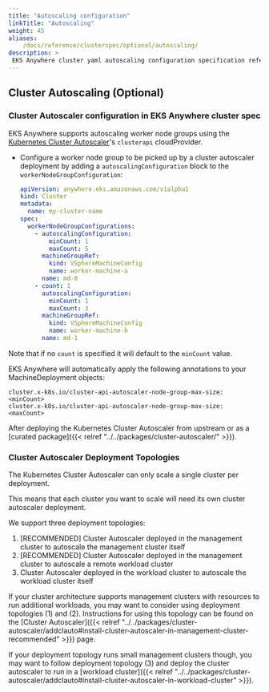 ```yaml
---
title: "Autoscaling configuration"
linkTitle: "Autoscaling"
weight: 45
aliases:
    /docs/reference/clusterspec/optional/autoscaling/
description: >
 EKS Anywhere cluster yaml autoscaling configuration specification reference
---
```


## Cluster Autoscaling (Optional)

### Cluster Autoscaler configuration in EKS Anywhere cluster spec

EKS Anywhere supports autoscaling worker node groups using the [Kubernetes Cluster Autoscaler](https://github.com/kubernetes/autoscaler/)'s `clusterapi` cloudProvider.


- Configure a worker node group to be picked up by a cluster autoscaler deployment by adding a `autoscalingConfiguration` block to the `workerNodeGroupConfiguration`:
    ```yaml
    apiVersion: anywhere.eks.amazonaws.com/v1alpha1
    kind: Cluster
    metadata:
      name: my-cluster-name
    spec:
      workerNodeGroupConfigurations:
        - autoscalingConfiguration:
            minCount: 1
            maxCount: 5
          machineGroupRef:
            kind: VSphereMachineConfig
            name: worker-machine-a
          name: md-0
        - count: 1
          autoscalingConfiguration:
            minCount: 1
            maxCount: 3
          machineGroupRef:
            kind: VSphereMachineConfig
            name: worker-machine-b
          name: md-1
    ```

Note that if no `count` is specified it will default to the `minCount` value.

EKS Anywhere will automatically apply the following annotations to your MachineDeployment objects:
```
cluster.x-k8s.io/cluster-api-autoscaler-node-group-max-size: <minCount>
cluster.x-k8s.io/cluster-api-autoscaler-node-group-max-size: <maxCount>
```

After deploying the Kubernetes Cluster Autoscaler from upstream or as a [curated package]({{< relref "../../packages/cluster-autoscaler/" >}}).

### Cluster Autoscaler Deployment Topologies

The Kubernetes Cluster Autoscaler can only scale a single cluster per deployment.

This means that each cluster you want to scale will need its own cluster autoscaler deployment.

We support three deployment topologies:
1. [RECOMMENDED] Cluster Autoscaler deployed in the management cluster to autoscale the management cluster itself
2. [RECOMMENDED] Cluster Autoscaler deployed in the management cluster to autoscale a remote workload cluster
3. Cluster Autoscaler deployed in the workload cluster to autoscale the workload cluster itself

If your cluster architecture supports management clusters with resources to run additional workloads, you may want to consider using deployment topologies (1) and (2). Instructions for using this topology can be found on the [Cluster Autoscaler]({{< relref "../../packages/cluster-autoscaler/addclauto#install-cluster-autoscaler-in-management-cluster-recommended" >}}) page.

If your deployment topology runs small management clusters though, you may want to follow deployment topology (3) and deploy the cluster autoscaler to run in a [workload cluster]({{< relref "../../packages/cluster-autoscaler/addclauto#install-cluster-autoscaler-in-workload-cluster" >}}).
